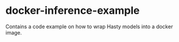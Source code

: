 # docker-inference-example
Contains a code example on how to wrap Hasty models into a docker image.
